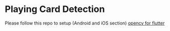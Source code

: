 # Playing Card Detection
Please follow this repo to setup (Android and iOS section) [opencv for flutter](https://github.com/westracer/flutter_native_opencv)